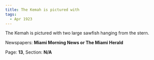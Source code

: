 ```yaml
---  
title: The Kemah is pictured with  
tags:  
  - Apr 1923  
---  
```

  
The Kemah is pictured with two large sawfish hanging from the stern.  
  
Newspapers: **Miami Morning News or The Miami Herald**  
  
Page: **13**, Section: **N/A** 
